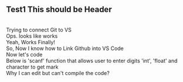 ## Test1 This should be Header
  <br>Trying to connect Git to VS
  <br>Ops. looks like works
  <br>Yeah, Works Finally!
  <br>So, Now I know how to Link Github into VS Code
  <br>Now let's code
  <br>Below is 'scanf' function that allows user to enter digits 'int', 'float' and character to get mark
  <br>Why I can edit but can't compile the code?
  